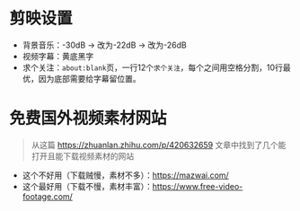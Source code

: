 # 剪映设置
* 背景音乐：-30dB -> 改为-22dB -> 改为-26dB
* 视频字幕：黄底黑字
* 求个关注：`about:blank`页，一行12个`求个关注`，每个之间用空格分割，10行最优，因为底部需要给字幕留位置。

# 免费国外视频素材网站
> 从这篇 https://zhuanlan.zhihu.com/p/420632659 文章中找到了几个能打开且能下载视频素材的网站
* 这个不好用（下载贼慢，素材不多）：https://mazwai.com/
* 这个最好用（下载不慢，素材丰富）：https://www.free-video-footage.com/
